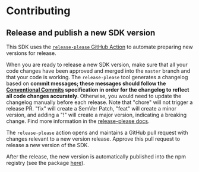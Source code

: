 # Contributing

## Release and publish a new SDK version

This SDK uses the [`release-please` GitHub Action](https://github.com/google-github-actions/release-please-action) to automate preparing new versions for release.

When you are ready to release a new SDK version, make sure that all your code changes have been approved and merged into the `master` branch and that your code is working. The `release-please` tool generates a changelog based on **commit messages; these messages should follow the [Conventional Commits](https://conventionalcommits.org) specification in order for the changelog to reflect all code changes accurately**. Otherwise, you would need to update the changelog manually before each release. Note that "chore" will not trigger a release PR. "fix" will create a SemVer Patch, "feat" will create a minor version, and adding a "!" will create a major version, indicating a breaking change. Find more information in the [release-please docs](https://github.com/google-github-actions/release-please-action#how-release-please-works). 

The `release-please` action opens and maintains a GitHub pull request with changes relevant to a new version release. Approve this pull request to release a new version of the SDK.

After the release, the new version is automatically published into the npm registry (see the package [here](https://www.npmjs.com/package/buttercms)).
